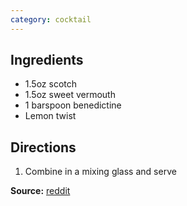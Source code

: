 ```yaml
---
category: cocktail
---
```


## Ingredients

- 1.5oz scotch
- 1.5oz sweet vermouth
- 1 barspoon benedictine
- Lemon twist

## Directions

1. Combine in a mixing glass and serve

**Source:** [reddit](https://www.reddit.com/r/Scotch/comments/1jo338/rscotch_i_present_to_you_the_bobby_burns_cocktail/)

